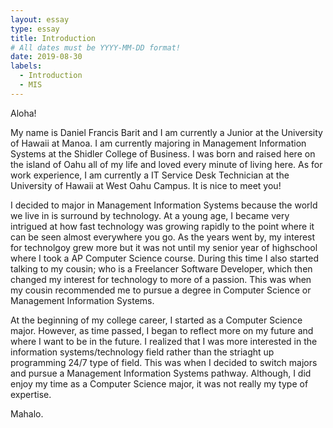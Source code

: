 ```yaml
---
layout: essay
type: essay
title: Introduction
# All dates must be YYYY-MM-DD format!
date: 2019-08-30
labels:
  - Introduction
  - MIS
---
```


Aloha!

My name is Daniel Francis Barit and I am currently a Junior at the University of Hawaii at Manoa. I am currently majoring in Management Information Systems at the Shidler College of Business. I was born and raised here on the island of Oahu all of my life and loved every minute of living here. As for work experience, I am currently a IT Service Desk Technician at the University of Hawaii at West Oahu Campus. It is nice to meet you!

I decided to major in Management Information Systems because the world we live in is surround by technology. At a young age, I became very intrigued at how fast technology was growing rapidly to the point where it can be seen almost everywhere you go. As the years went by, my interest for technolgoy grew more but it was not until my senior year of highschool where I took a AP Computer Science course. During this time I also started talking to my cousin; who is a Freelancer Software Developer, which then changed my interest for technology to more of a passion. This was when my cousin recommended me to pursue a degree in Computer Science or Management Information Systems. 

At the beginning of my college career, I started as a Computer Science major. However, as time passed, I began to reflect more on my future and where I want to be in the future. I realized that I was more interested in the information systems/technology field rather than the striaght up programming 24/7 type of field. This was when I decided to switch majors and pursue a Management Information Systems pathway. Although, I did enjoy my time as a Computer Science major, it was not really my type of expertise. 

Mahalo.
